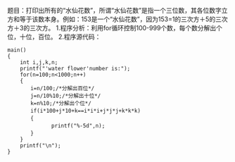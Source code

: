 题目：打印出所有的“水仙花数”，所谓“水仙花数”是指一个三位数，其各位数字立方和等于该数本身。例如：153是一个“水仙花数”，因为153=1的三次方＋5的三次方＋3的三次方。
1.程序分析：利用for循环控制100-999个数，每个数分解出个位，十位，百位。
2.程序源代码：
```  
main()
{
	int i,j,k,n;
	printf("'water flower'number is:");
	for(n=100;n<1000;n++)
	{
	　　i=n/100;/*分解出百位*/
	　　j=n/10%10;/*分解出十位*/
	　　k=n%10;/*分解出个位*/
	　　if(i*100+j*10+k==i*i*i+j*j*j+k*k*k)
	　　{
	　　　 	printf("%-5d",n);
	　　}
	}
	printf("\n");
}
```